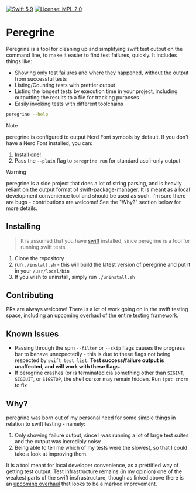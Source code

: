 [![Swift 5.9](https://img.shields.io/badge/swift-5.9-red.svg?style=flat)](https://developer.apple.com/swift)
[![License: MPL 2.0](https://img.shields.io/badge/License-MPL_2.0-brightgreen.svg)](https://opensource.org/licenses/MPL-2.0)

# Peregrine
Peregrine is a tool for cleaning up and simplifying swift test output on the command line, to make it easier to find 
test failures, quickly. It includes things like:
- Showing only test failures and where they happened, without the output from successful tests
- Listing/Counting tests with prettier output
- Listing the longest tests by execution time in your project, including outputting the results to a file for tracking purposes
- Easily invoking tests with different toolchains

```sh
peregrine --help
```

> [!NOTE]
> peregrine is configured to output Nerd Font symbols by default. If you don't have a Nerd Font installed, you can:
> 1. [Install one!](https://www.nerdfonts.com/)
> 2. Pass the `--plain` flag to `peregrine run` for standard ascii-only output

> [!WARNING]
> peregrine is a side project that does a lot of string parsing, and is heavily reliant on the output format of [swift-package-manager](https://github.com/apple/swift-package-manager).
> It is meant as a local development convenience tool and should be used as such. I'm sure there are bugs - contributions are welcome! See the "Why?" section below for more details.

## Installing
> It is assumed that you have [swift](https://www.swift.org/install/) installed, since peregrine is a tool for running swift tests.
1. Clone the repository
2. run `./install.sh` - this will build the latest version of peregrine and put it in your `/usr/local/bin`
3. If you wish to uninstall, simply run `./uninstall.sh`

## Contributing
PRs are always welcome! There is a lot of work going on in the swift testing space, including an [upcoming overhaul of the entire testing framework](https://forums.swift.org/t/accepted-a-new-direction-for-testing-in-swift/72309).

## Known Issues
- Passing through the spm `--filter` or `--skip` flags causes the progress bar to behave unexpectedly - this is due to these flags not being respected by `swift test list`. **Test success/failure output is unaffected, and will work with these flags.**
- If peregrine crashes (or is terminated cia something other than `SIGINT`, `SIGQUIT`, or `SIGSTOP`, the shell cursor may remain hidden. Run `tput cnorm` to fix

## Why?
peregrine was born out of my personal need for some simple things in relation to swift testing - namely:
1. Only showing failure output, since I was running a lot of large test suites and the output was incredibly noisy
2. Being able to tell me which of my tests were the slowest, so that I could take a look at improving them.

It is a tool meant for local developer convenience, as a prettified way of getting test output. Test infrastructure remains (in my opinion) one of the weakest
parts of the swift insfrastructure, though as linked above there is an [upcoming overhaul](https://forums.swift.org/t/accepted-a-new-direction-for-testing-in-swift/72309) that looks to be
a marked improvement.
